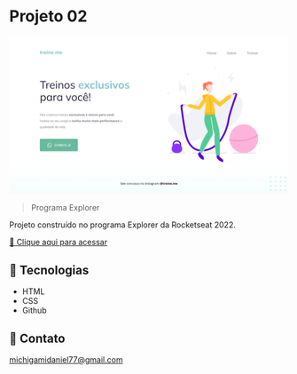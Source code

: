 # Projeto 02

![preview](./.github/preview.png)

> Programa Explorer

Projeto construído no programa Explorer da Rocketseat 2022.

[🔗 Clique aqui para acessar](https://kyochi7.github.io/projeto-web-2/)

## 🧰 Tecnologias

- HTML
- CSS
- Github

## 📧 Contato

michigamidaniel77@gmail.com
